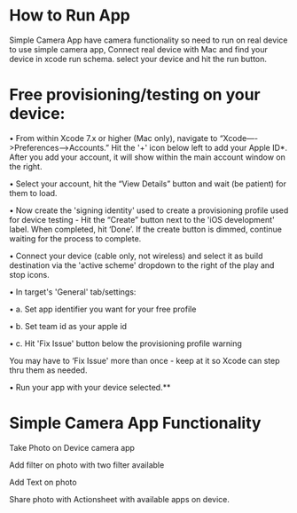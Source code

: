 # How to Run App
Simple Camera App have camera functionality so need to run on real device to use simple camera app, Connect real device with Mac and find your device in xcode run schema.
select your device and hit the run button.

# Free provisioning/testing on your device:

• From within Xcode 7.x or higher (Mac only), navigate to “Xcode—->Preferences—->Accounts.” Hit the '+' icon below left to add your Apple ID*. After you add your account, 
  it will show within the main account window on the right.

• Select your account, hit the “View Details” button and wait (be patient) for them to load.

• Now create the 'signing identity' used to create a provisioning profile used for device testing - Hit the “Create” button next to the 'iOS development' label.
  When completed, hit ‘Done’. If the create button is dimmed, continue waiting for the process to complete.

• Connect your device (cable only, not wireless) and select it as build destination via the 'active scheme' dropdown to the right of the play and stop icons.

• In target's 'General' tab/settings:

• a. Set app identifier you want for your free profile

• b. Set team id as your apple id

• c. Hit 'Fix Issue' button below the provisioning profile warning

 You may have to ‘Fix Issue' more than once - keep at it so Xcode can step thru them as needed.
  
• Run your app with your device selected.**

# Simple Camera App Functionality

Take Photo on Device camera app

Add filter on photo with two filter available

Add Text on photo

Share photo with Actionsheet with available apps on device.



